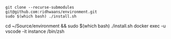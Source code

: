 ```
git clone --recurse-submodules git@github.com:ridhwaans/environment.git
sudo $(which bash) ./install.sh
```

cd ~/Source/environment && sudo $(which bash) ./install.sh
docker exec -u vscode -it instance /bin/zsh